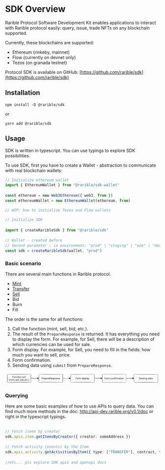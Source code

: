 # SDK Overview

Rarible Protocol Software Development Kit enables applications to interact with Rarible protocol easily: query, issue, trade NFTs on any blockchain supported.

Currently, these blockchains are supported:

- Ethereum (rinkeby, mainnet)
- Flow (currently on devnet only)
- Tezos (on granada testnet)

Protocol SDK is available on GitHub: [https://github.com/rarible/sdk](https://github.com/rarible/sdk)

## Installation

```
npm install -D @rarible/sdk
```

or

```
yarn add @rarible/sdk
```

## Usage

SDK is written in typescript. You can use typings to explore SDK possibilities.

To use SDK, first you have to create a Wallet - abstraction to communicate with real blockchain wallets:

```typescript
// Initialize ethereum wallet
import { EthereumWallet } from "@rarible/sdk-wallet"

const ethereum = new Web3Ethereum({ web3, from })
const ethereumWallet = new EthereumWallet(ethereum, from) 
```

```typescript
// WIP: how to initialize Tezos and Flow wallets
```

```typescript
// Initialize SDK

import { createRaribleSdk } from "@rarible/sdk"

// Wallet - created before
// Second parameter - is environment: "prod" | "staging" | "e2e" | "dev"
const sdk = createRaribleSdk(wallet, "prod")
```

### Basic scenario

There are several main functions in Rarible protocol.

- [Mint](mint.md)
- [Transfer](transfer.md)
- [Sell](sell.md)
- Bid
- Burn
- Fill

The order is the same for all functions:

1. Call the function (mint, sell, bid, etc.).
2. The result of the `PrepareResponse` is returned. It has everything you need to display the form. For example, for Sell, there will be a description of which currencies can be used for sale.
3. Form display. For example, for Sell, you need to fill in the fields: how much you want to sell, price.
4. Form confirmation.
5. Sending data using `submit` from `PrepareResponse`.

![](img/sdk1.png)

### Querying

Here are some basic examples of how to use APIs to query data. You can find much more methods in the doc: http://api-dev.rarible.org/v0.1/doc or right in the typescript typings.

```typescript

// Fetch items by creator
sdk.apis.item.getItemsByCreator({ creator: someAddress })

// Fetch activity (events) by the Item
sdk.apis.activity.getActivitiesByItem({ type: ["TRANSFER"], contract, tokenId })

//etc... pls explore SDK apis and openapi docs
```
